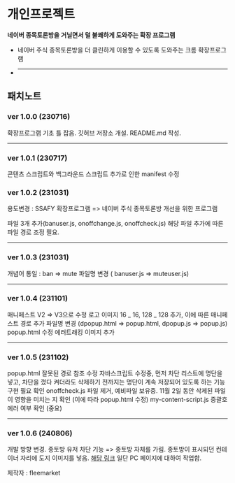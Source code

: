 # 개인프로젝트

**네이버 종목토론방을 거닐면서 덜 불쾌하게 도와주는 확장 프로그램**

-   네이버 주식 종목토론방을 더 클린하게 이용할 수 있도록 도와주는 크롬 확장프로그램
-   ***

## 패치노트

### ver 1.0.0 (230716)

확장프로그램 기초 틀 잡음.
깃허브 저장소 개설.
README.md 작성.

---

### ver 1.0.1 (230717)

콘텐츠 스크립트와 백그라운드 스크립트 추가로 인한 manifest 수정

### ver 1.0.2 (231031)

용도변경 : SSAFY 확장프로그램 => 네이버 주식 종목토론방 개선을 위한 프로그램

파일 3개 추가(banuser.js, onoffchange.js, onoffcheck.js)
해당 파일 추가에 따른 파일 경로 조정 필요.

---

### ver 1.0.3 (231031)

개념어 통일 : ban => mute
파일명 변경 ( banuser.js => muteuser.js)

---

### ver 1.0.4 (231101)

매니페스트 V2 => V3으로 수정
로고 이미지 16 _ 16, 128 _ 128 추가, 이에 따른 매니페스트 경로 추가
파일명 변경 (dpopup.html => popup.html, dpopup.js => popup.js)
popup.html 수정
에러트래킹 이미지 추가

---

### ver 1.0.5 (231102)

popup.html 잘못된 경로 참조 수정
자바스크립트 수정중, 먼저 차단 리스트에 명단을 넣고, 차단을 껐다 켜더라도 삭제하기 전까지는 명단이 계속 저장되어 있도록 하는 기능 구현 필요 확인
onoffcheck.js 파일 제거, 예비파일 보유중.
11월 2일 동안 삭제된 파일이 영향을 미치는 지 확인 (이에 따라 popup.html 수정)
my-content-script.js 중괄호 에러 여부 확인 (중요)

---

### ver 1.0.6 (240806)

개발 방향 변경.
종토방 유저 차단 기능 => 종토방 자체를 가림.
종토방이 표시되던 컨테이너 자리에 도지 이미지를 넣음. [해당 링크](https://img8.yna.co.kr/etc/inner/KR/2021/06/12/AKR20210612027700009_02_i_P2.jpg)
일단 PC 페이지에 대하여 작업함.

제작자 : fleemarket

